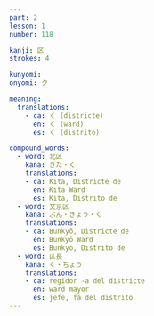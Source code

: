```yaml
---
part: 2
lesson: 1
number: 118

kanji: 区
strokes: 4

kunyomi:
onyomi: ク

meaning:
  translations:
    - ca: く (districte)
      en: く (ward)
      es: く (distrito)

compound_words:
  - word: 北区
    kana: きた・く
    translations:
    - ca: Kita, Districte de
      en: Kita Ward
      es: Kita, Distrito de
  - word: 文京区
    kana: ぶん・きょう・く
    translations:
    - ca: Bunkyō, Districte de
      en: Bunkyō Ward
      es: Bunkyō, Distrito de
  - word: 区長
    kana: く・ちょう
    translations:
    - ca: regidor -a del districte
      en: ward mayor
      es: jefe, fa del distrito
---
```

